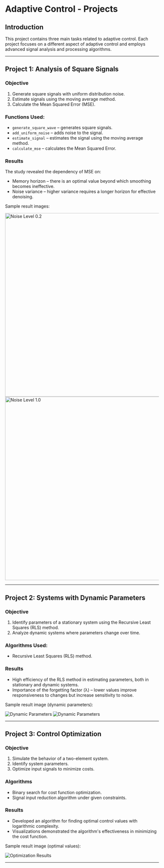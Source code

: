 # Adaptive Control - Projects

## Introduction
This project contains three main tasks related to adaptive control. Each project focuses on a different aspect of adaptive control and employs advanced signal analysis and processing algorithms.

---

## Project 1: Analysis of Square Signals

### Objective
1. Generate square signals with uniform distribution noise.
2. Estimate signals using the moving average method.
3. Calculate the Mean Squared Error (MSE).

### Functions Used:
- `generate_square_wave` – generates square signals.
- `add_uniform_noise` – adds noise to the signal.
- `estimate_signal` – estimates the signal using the moving average method.
- `calculate_mse` – calculates the Mean Squared Error.

### Results
The study revealed the dependency of MSE on:
- Memory horizon – there is an optimal value beyond which smoothing becomes ineffective.
- Noise variance – higher variance requires a longer horizon for effective denoising.

Sample result images:

<img src="1/img/noise_0.2_horizons_2.png" alt="Noise Level 0.2" width="600"/>
<img src="1/img/noise_1.0_horizons_20.png" alt="Noise Level 1.0" width="600"/>

---

## Project 2: Systems with Dynamic Parameters

### Objective
1. Identify parameters of a stationary system using the Recursive Least Squares (RLS) method.
2. Analyze dynamic systems where parameters change over time.

### Algorithms Used:
- Recursive Least Squares (RLS) method.

### Results
- High efficiency of the RLS method in estimating parameters, both in stationary and dynamic systems.
- Importance of the forgetting factor (λ) – lower values improve responsiveness to changes but increase sensitivity to noise.

Sample result image (dynamic parameters):

![Dynamic Parameters](2/img/delta_1_no_noise.png)
![Dynamic Parameters](2/img/delta_1_noise.png)

---

## Project 3: Control Optimization

### Objective
1. Simulate the behavior of a two-element system.
2. Identify system parameters.
3. Optimize input signals to minimize costs.

### Algorithms
- Binary search for cost function optimization.
- Signal input reduction algorithm under given constraints.

### Results
- Developed an algorithm for finding optimal control values with logarithmic complexity.
- Visualizations demonstrated the algorithm's effectiveness in minimizing the cost function.

Sample result image (optimal values):

![Optimization Results](3/img/Figure_1.png)

---

